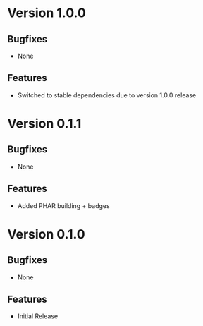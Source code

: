 # Version 1.0.0

## Bugfixes

* None

## Features

* Switched to stable dependencies due to version 1.0.0 release

# Version 0.1.1

## Bugfixes

* None

## Features

* Added PHAR building + badges

# Version 0.1.0

## Bugfixes

* None

## Features

* Initial Release
